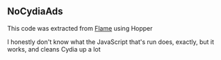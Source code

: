 ## NoCydiaAds

This code was extracted from [Flame](http://cydia.saurik.com/package/com.aditkamath.flame/) using Hopper

I honestly don't know what the JavaScript that's run does, exactly, but it works, and cleans Cydia up a lot
